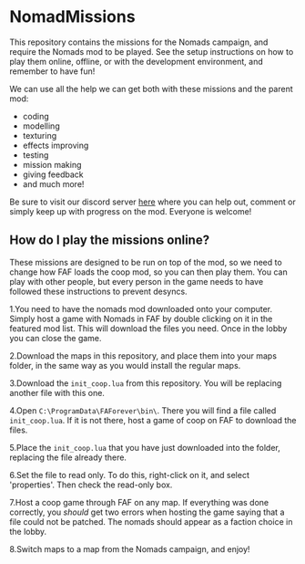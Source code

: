 # NomadMissions

This repository contains the missions for the Nomads campaign, and require the Nomads mod to be played. See the setup instructions on how to play them online, offline, or with the development environment, and remember to have fun!

We can use all the help we can get both with these missions and the parent mod:
- coding
- modelling
- texturing
- effects improving
- testing
- mission making
- giving feedback
- and much more!

Be sure to visit our discord server [here](http://wiki.faforever.com/index.php?title=FAF_Dev_School_Git) where you can help out, comment or simply keep up with progress on the mod. Everyone is welcome!

How do I play the missions online?
----------------------------
These missions are designed to be run on top of the mod, so we need to change how FAF loads the coop mod, so you can then play them. You can play with other people, but every person in the game needs to have followed these instructions to prevent desyncs.

1.You need to have the nomads mod downloaded onto your computer. Simply host a game with Nomads in FAF by double clicking on it in the featured mod list. This will download the files you need. Once in the lobby you can close the game.

2.Download the maps in this repository, and place them into your maps folder, in the same way as you would install the regular maps.

3.Download the ```init_coop.lua``` from this repository. You will be replacing another file with this one.

4.Open ```C:\ProgramData\FAForever\bin\```. There you will find a file called ```init_coop.lua```. If it is not there, host a game of coop on FAF to download the files.

5.Place the ```init_coop.lua``` that you have just downloaded into the folder, replacing the file already there.

6.Set the file to read only. To do this, right-click on it, and select 'properties'. Then check the read-only box.

7.Host a coop game through FAF on any map. If everything was done correctly, you _should_ get two errors when hosting the game saying that a file could not be patched. The nomads should appear as a faction choice in the lobby.

8.Switch maps to a map from the Nomads campaign, and enjoy!
